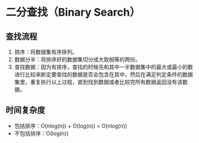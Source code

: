 # 二分查找（Binary Search）

## 查找流程
1. 排序：将数据集有序排列。
2. 数据分半：将排序好的数据集切分成大致相等的两份。
3. 查找数据：因为有排序，查找的时候先和其中一半数据集中的最大或最小的数进行比较来断定要查找的数据是否会包含在其中，然后在满足判定条件的数据集里，重复执行以上过程，直到找到数据或者比较完所有数据返回没有该数据。

## 时间复杂度
* 包括排序：O(nlog(n)) + O(log(n)) = O(nlog(n))
* 不包括排序：O(log(n))

